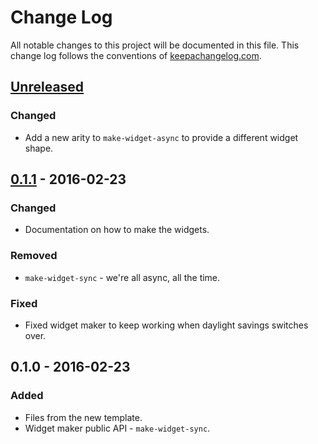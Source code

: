 # Change Log
All notable changes to this project will be documented in this file. This change log follows the conventions of [keepachangelog.com](http://keepachangelog.com/).

## [Unreleased]
### Changed
- Add a new arity to `make-widget-async` to provide a different widget shape.

## [0.1.1] - 2016-02-23
### Changed
- Documentation on how to make the widgets.

### Removed
- `make-widget-sync` - we're all async, all the time.

### Fixed
- Fixed widget maker to keep working when daylight savings switches over.

## 0.1.0 - 2016-02-23
### Added
- Files from the new template.
- Widget maker public API - `make-widget-sync`.

[Unreleased]: https://github.com/your-name/mj/compare/0.1.1...HEAD
[0.1.1]: https://github.com/your-name/mj/compare/0.1.0...0.1.1
